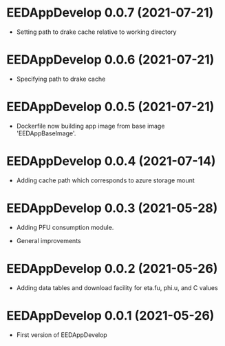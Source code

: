 # EEDAppDevelop 0.0.7 (2021-07-21)

* Setting path to drake cache relative to working directory

# EEDAppDevelop 0.0.6 (2021-07-21)

* Specifying path to drake cache

# EEDAppDevelop 0.0.5 (2021-07-21)

* Dockerfile now building app image from base image 'EEDAppBaseImage'.

# EEDAppDevelop 0.0.4 (2021-07-14)

* Adding cache path which corresponds to azure storage mount

# EEDAppDevelop 0.0.3 (2021-05-28)

* Adding PFU consumption module.

* General improvements

# EEDAppDevelop 0.0.2 (2021-05-26)

* Adding data tables and download facility for eta.fu, phi.u, and C values

# EEDAppDevelop 0.0.1 (2021-05-26)

* First version of EEDAppDevelop
